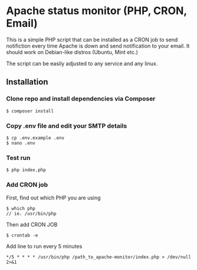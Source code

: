 # Apache status monitor (PHP, CRON, Email)

This is a simple PHP script that can be installed as a CRON job to send notifiction every time Apache is down and send notification to your email. It should work on Debian-like distros (Ubuntu, Mint etc.)

The script can be easily adjusted to any service and any linux.

## Installation

### Clone repo and install dependencies via Composer

```
$ composer install
```

### Copy .env file and edit your SMTP details 

```
$ cp .env.example .env
$ nano .env
```

### Test run

```
$ php index.php
```

### Add CRON job

First, find out which PHP you are using

```
$ which php
// ie. /usr/bin/php
```

Then add CRON JOB

```
$ crontab -e
```

Add line to run every 5 minutes

```
*/5 * * * * /usr/bin/php /path_to_apache-monitor/index.php > /dev/null 2>&1
```

